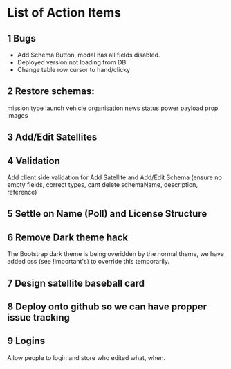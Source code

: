 # List of Action Items

## 1 Bugs 
- Add Schema Button, modal has all fields disabled.
- Deployed version not loading from DB
- Change table row cursor to hand/clicky

## 2 Restore schemas:     
mission type 
launch vehicle 
organisation 
news
status
power
payload
prop
images

## 3 Add/Edit Satellites


## 4 Validation
Add client side validation for Add Satellite and Add/Edit Schema (ensure no empty fields, correct types, cant delete schemaName, description, reference)

## 5 Settle on Name (Poll) and License Structure

## 6 Remove Dark theme hack
The Bootstrap dark theme is being overidden by the normal theme, we have added css (see !important's) to override this temporarily.

## 7 Design satellite baseball card

## 8 Deploy onto github so we can have propper issue tracking

## 9 Logins
Allow people to login and store who edited what, when.
